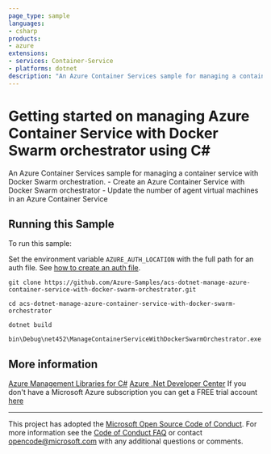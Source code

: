 ```yaml
---
page_type: sample
languages:
- csharp
products:
- azure
extensions:
- services: Container-Service
- platforms: dotnet
description: "An Azure Container Services sample for managing a container service with Docker Swarm orchestration."
---
```


# Getting started on managing Azure Container Service with Docker Swarm orchestrator using C#

 An Azure Container Services sample for managing a container service with Docker Swarm orchestration.
    - Create an Azure Container Service with Docker Swarm orchestrator
    - Update the number of agent virtual machines in an Azure Container Service


## Running this Sample

To run this sample:

Set the environment variable `AZURE_AUTH_LOCATION` with the full path for an auth file. See [how to create an auth file](https://github.com/Azure/azure-libraries-for-net/blob/master/AUTH.md).

    git clone https://github.com/Azure-Samples/acs-dotnet-manage-azure-container-service-with-docker-swarm-orchestrator.git

    cd acs-dotnet-manage-azure-container-service-with-docker-swarm-orchestrator

    dotnet build

    bin\Debug\net452\ManageContainerServiceWithDockerSwarmOrchestrator.exe

## More information

[Azure Management Libraries for C#](https://github.com/Azure/azure-sdk-for-net/tree/Fluent)
[Azure .Net Developer Center](https://azure.microsoft.com/en-us/develop/net/)
If you don't have a Microsoft Azure subscription you can get a FREE trial account [here](http://go.microsoft.com/fwlink/?LinkId=330212)

---

This project has adopted the [Microsoft Open Source Code of Conduct](https://opensource.microsoft.com/codeofconduct/). For more information see the [Code of Conduct FAQ](https://opensource.microsoft.com/codeofconduct/faq/) or contact [opencode@microsoft.com](mailto:opencode@microsoft.com) with any additional questions or comments.
